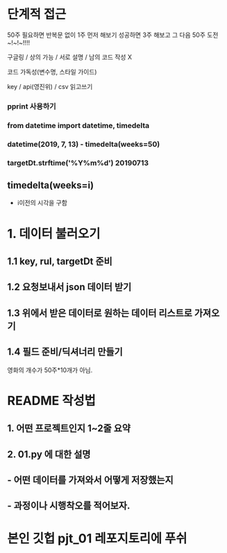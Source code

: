 # 단계적 접근

50주 필요하면 반복문 없이 1주 먼저 해보기 성공하면 3주 해보고 그 다음 50주 도전~!~!~!!!!

구글링 / 상의 가능 / 서로 설명 / 남의 코드 작성 X

코드 가독성(변수명, 스타일 가이드)

key / api(영진위) / csv 읽고쓰기



### pprint 사용하기

### from datetime import datetime, timedelta

### datetime(2019, 7, 13) - timedelta(weeks=50)

### targetDt.strftime('%Y%m%d') 20190713

## timedelta(weeks=i)

- i이전의 시각을 구함

# 1. 데이터 불러오기

##  1.1 key, rul, targetDt 준비

##  1.2 요청보내서 json 데이터 받기

##  1.3 위에서 받은 데이터로 원하는 데이터 리스트로 가져오기

##  1.4 필드 준비/딕셔너리 만들기



영화의 개수가 50주*10개가 아님.





# README 작성법

## 	1. 어떤 프로젝트인지 1~2줄 요약

## 	2. 01.py 에 대한 설명

## 	- 어떤 데이터를 가져와서 어떻게 저장했는지

## 	- 과정이나 시행착오를 적어보자.



# 본인 깃헙 pjt_01 레포지토리에 푸쉬